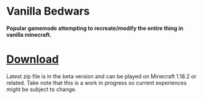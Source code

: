 # Vanilla Bedwars
**Popular gamemode attempting to recreate/modify the entire thing in vanilla minecraft.**
# [Download](https://github.com/SneeryAzalee/Vanilla_Bedwars/raw/main/download/Vanilla%20Bedwars.zip)
Latest zip file is in the beta version and can be played on Minecraft 1.18.2 or related. Take note that this is a work in progress so current experiences might be subject to change.
